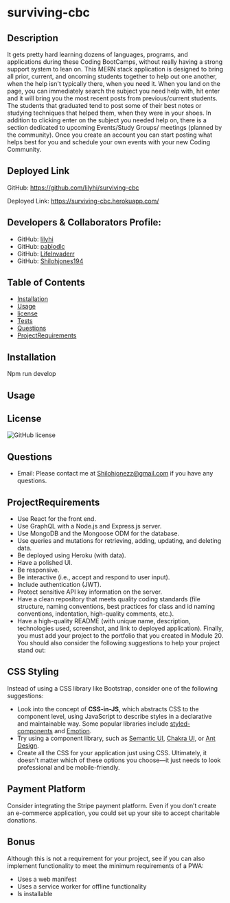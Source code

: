 # surviving-cbc

## Description



It gets pretty hard learning dozens of languages, programs, and applications during these Coding BootCamps, without really having a strong support system to lean on.
This MERN stack application is designed to bring all prior, current, and oncoming students together to help out one another, when the help isn't typically there, when you need it. 
When you land on the page, you can immediately search the subject you need help with, hit enter and it will bring you the most recent posts from previous/current students. The students that graduated tend to post some of their best notes or studying techniques that helped them, when they were in your shoes. In addition to clicking enter on the subject you needed help on, there is a section dedicated to upcoming Events/Study Groups/ meetings (planned by the community). Once you create an account you can start posting what helps best for you and schedule your own events with your new Coding Community.



## Deployed Link


GitHub: 		https://github.com/lilyhi/surviving-cbc

Deployed Link: 	https://surviving-cbc.herokuapp.com/


## Developers & Collaborators Profile:
* GitHub: [lilyhi](https://github.com/lilyhi)
* GitHub: [pablodlc](https://github.com/pablodlc)
* GitHub: [LifeInvaderr](https://github.com/LifeInvaderr)
* GitHub: [Shilohjones194](https://github.com/Shilohjones194)

## Table of Contents
* [Installation](#installation)
* [Usage](#usage)
* [license](#license)
* [Tests](#tests)
* [Questions](#questions)
* [ProjectRequirements](#ProjectRequirements)
## Installation
Npm run develop

## Usage

## License
![GitHub license](https://img.shields.io/badge/license-MIT-blue.svg)

## Questions
* Email: Please contact me at [Shilohjonezz@gmail.com](mailto:Shilohjonezz@gmail.com) if you have any questions.
## ProjectRequirements
* Use React for the front end.
* Use GraphQL with a Node.js and Express.js server.
* Use MongoDB and the Mongoose ODM for the database.
* Use queries and mutations for retrieving, adding, updating, and deleting data.
* Be deployed using Heroku (with data).
* Have a polished UI.
* Be responsive.
* Be interactive (i.e., accept and respond to user input).
* Include authentication (JWT).
* Protect sensitive API key information on the server.
* Have a clean repository that meets quality coding standards (file structure, naming conventions, best practices for class and id naming conventions, indentation, high-quality comments, etc.).
* Have a high-quality README (with unique name, description, technologies used, screenshot, and link to deployed application).
Finally, you must add your project to the portfolio that you created in Module 20.
You should also consider the following suggestions to help your project stand out:
## CSS Styling
Instead of using a CSS library like Bootstrap, consider one of the following suggestions:
* Look into the concept of **CSS-in-JS**, which abstracts CSS to the component level, using JavaScript to describe styles in a declarative and maintainable way. Some popular libraries include [styled-components](https://styled-components.com/) and [Emotion](https://emotion.sh/docs/introduction).
* Try using a component library, such as [Semantic UI](https://semantic-ui.com/), [Chakra UI](https://chakra-ui.com/), or [Ant Design](https://ant.design/).
* Create all the CSS for your application just using CSS.
Ultimately, it doesn't matter which of these options you choose&mdash;it just needs to look professional and be mobile-friendly.
## Payment Platform
Consider integrating the Stripe payment platform. Even if you don’t create an e-commerce application, you could set up your site to accept charitable donations.
## Bonus
Although this is not a requirement for your project, see if you can also implement functionality to meet the minimum requirements of a PWA:
* Uses a web manifest
* Uses a service worker for offline functionality
* Is installable